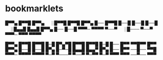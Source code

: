 # bookmarklets


█▀▀▄ █▀▀█ █▀▀▄ 　 ░█▀▀█ █▀▀█ █▀▀▄ █── █▀▀█ 
█──█ █──█ █──█ 　 ░█▄▄█ █▄▄█ █▀▀▄ █── █──█ 
▀▀▀─ ▀▀▀▀ ▀──▀ 　 ░█─── ▀──▀ ▀▀▀─ ▀▀▀ ▀▀▀▀ 

█▀▀▄ █▀▀█ █▀▀█ █─█ █▀▄▀█ █▀▀█ █▀▀█ █─█ █── █▀▀ ▀▀█▀▀ █▀▀ 
█▀▀▄ █──█ █──█ █▀▄ █─▀─█ █▄▄█ █▄▄▀ █▀▄ █── █▀▀ ──█── ▀▀█ 
▀▀▀─ ▀▀▀▀ ▀▀▀▀ ▀─▀ ▀───▀ ▀──▀ ▀─▀▀ ▀─▀ ▀▀▀ ▀▀▀ ──▀── ▀▀▀
